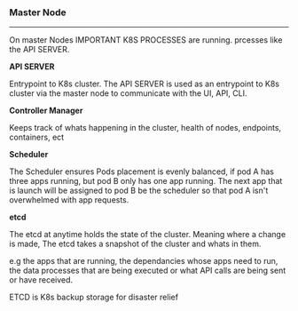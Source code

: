 ### __Master Node__
---
On master Nodes IMPORTANT K8S PROCESSES are running.
prcesses like the API SERVER. 

__API SERVER__

Entrypoint to K8s cluster.
The API SERVER is used as an entrypoint to K8s cluster via the master node to communicate with the UI, API, CLI.

__Controller Manager__

Keeps track of whats happening in the cluster, health of nodes, endpoints, containers, ect

__Scheduler__

The Scheduler ensures Pods placement is evenly balanced, if pod A has three apps running, but pod B only has one app running. The next app that is launch will be assigned to pod B be the scheduler so that pod A isn't overwhelmed with app requests.

__etcd__

The etcd at anytime holds the state of the cluster. Meaning where a change is made, The etcd takes a snapshot of the cluster and whats in them. 

e.g the apps that are running, the dependancies whose apps need to run, the data processes that are being executed or what API calls are being sent or have received.

ETCD is K8s backup storage for disaster relief